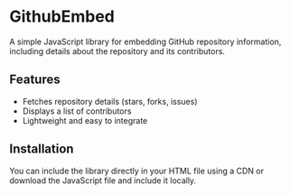 # GithubEmbed

A simple JavaScript library for embedding GitHub repository information, including details about the repository and its contributors.

## Features

- Fetches repository details (stars, forks, issues)
- Displays a list of contributors
- Lightweight and easy to integrate

## Installation

You can include the library directly in your HTML file using a CDN or download the JavaScript file and include it locally.